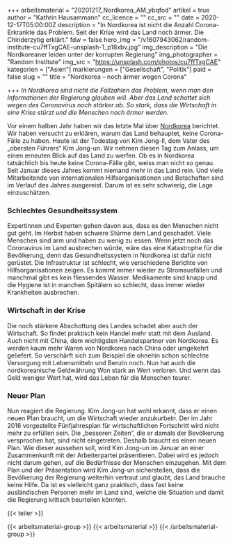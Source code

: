 +++
arbeitsmaterial = "20201217_Nordkorea_AM_ybqfod"
artikel = true
author = "Kathrin Hausammann"
cc_licence = ""
cc_src = ""
date = 2020-12-17T05:00:00Z
description = "In Nordkorea ist nicht die Anzahl Corona-Erkrankte das Problem. Seit der Krise wird das Land noch ärmer. Die Chinderzytig erklärt."
fdw = false
hero_img = "/v1607943062/random-institute-cu7ffTxgCAE-unsplash-1_p18xbv.jpg"
img_description = "Die Nordkoreaner leiden unter der korrupten Regierung"
img_photographer = "Random Institute"
img_src = "https://unsplash.com/photos/cu7ffTxgCAE"
kategorien = ["Asien"]
markierungen = ["Gesellschaft", "Politik"]
paid = false
slug = ""
title = "Nordkorea – noch ärmer wegen Corona"

+++
_In Nordkorea sind nicht die Fallzahlen das Problem, wenn man den Informationen der Regierung glauben will. Aber das Land schottet sich wegen des Coronavirus noch stärker ab. So stark, dass die Wirtschaft in eine Krise stürzt und die Menschen noch ärmer werden._

Vor einem halben Jahr haben wir das letzte Mal über [Nordkorea](https://www.chinderzytig.ch/nordkorea-und-corona/) berichtet. Wir haben versucht zu erklären, warum das Land behauptet, keine Corona-Fälle zu haben. Heute ist der Todestag von Kim Jong-Il, dem Vater des „obersten Führers“ Kim Jong-un. Wir nehmen diesen Tag zum Anlass, um einen erneuten Blick auf das Land zu werfen. Ob es in Nordkorea tatsächlich bis heute keine Corona-Fälle gibt, weiss man nicht so genau. Seit Januar dieses Jahres kommt niemand mehr in das Land rein. Und viele Mitarbeitende von internationalen Hilfsorganisationen und Botschaften sind im Verlauf des Jahres ausgereist. Darum ist es sehr schwierig, die Lage einzuschätzen.

### Schlechtes Gesundheitssystem

Expertinnen und Experten gehen davon aus, dass es den Menschen nicht gut geht. Im Herbst haben schwere Stürme dem Land geschadet. Viele Menschen sind arm und haben zu wenig zu essen. Wenn jetzt noch das Coronavirus im Land ausbrechen würde, wäre das eine Katastrophe für die Bevölkerung, denn das Gesundheitssystem in Nordkorea ist dafür nicht gerüstet. Die Infrastruktur ist schlecht, wie verschiedene Berichte von Hilfsorganisationen zeigen. Es kommt immer wieder zu Stromausfällen und manchmal gibt es kein fliessendes Wasser. Medikamente sind knapp und die Hygiene ist in manchen Spitälern so schlecht, dass immer wieder Krankheiten ausbrechen.

### Wirtschaft in der Krise

Die noch stärkere Abschottung des Landes schadet aber auch der Wirtschaft. So findet praktisch kein Handel mehr statt mit dem Ausland. Auch nicht mit China, dem wichtigsten Handelspartner von Nordkorea. Es werden kaum mehr Waren von Nordkorea nach China oder umgekehrt geliefert. So verschärft sich zum Beispiel die ohnehin schon schlechte Versorgung mit Lebensmitteln und Benzin noch. Nun hat auch die nordkoreanische Geldwährung Won stark an Wert verloren. Und wenn das Geld weniger Wert hat, wird das Leben für die Menschen teurer.

### Neuer Plan

Nun reagiert die Regierung. Kim Jong-un hat wohl erkannt, dass er einen neuen Plan braucht, um die Wirtschaft wieder anzukurbeln. Der im Jahr 2016 vorgestellte Fünfjahresplan für wirtschaftlichen Fortschritt wird nicht mehr zu erfüllen sein. Die „besseren Zeiten“, die er damals der Bevölkerung versprochen hat, sind nicht eingetreten. Deshalb braucht es einen neuen Plan. Wie dieser aussehen soll, wird Kim Jong-un im Januar an einer Zusammenkunft mit der Arbeiterpartei präsentieren. Dabei wird es jedoch nicht darum gehen, auf die Bedürfnisse der Menschen einzugehen. Mit dem Plan und der Präsentation wird Kim Jong-un sicherstellen, dass die Bevölkerung der Regierung weiterhin vertraut und glaubt, das Land brauche keine Hilfe. Da ist es vielleicht ganz praktisch, dass fast keine ausländischen Personen mehr im Land sind, welche die Situation und damit die Regierung kritisch beurteilen könnten.

{{< teiler >}}

{{< arbeitsmaterial-group >}}
{{< arbeitsmaterial >}}
{{< /arbeitsmaterial-group >}}
